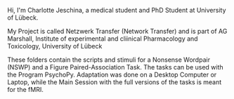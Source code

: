 Hi, I'm Charlotte Jeschina, a medical student and PhD Student at University of Lübeck.

My Project is called Netzwerk Transfer (Network Transfer) and is part of AG Marshall, Institute of experimental and cliinical Pharmacology and Toxicology, University of Lübeck

These folders contain the scripts and stimuli for a Nonsense Wordpair (NSWP) and a Figure Paired-Association Task.
The tasks can be used with the Program PsychoPy.
Adaptation was done on a Desktop Computer or Laptop, while the Main Session with the full versions of the tasks is meant for the fMRI.
